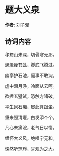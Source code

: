 # 题大义泉

**作者**: 刘子翚

## 诗词内容

移筇山未深，切骨寒无那。

蜿蜒瘦苍虬，脚底飞腾过。

幽亭护石池，庭事不敢涴。

虚中涵月浄，冷面从云呵。

欲捶玄璧试，恐触方诸破。

平生泉石痴，屡此箕踞坐。

重来照清癯，白发添个个。

凡心未痛浣，老气日以惰。

缅怀大义风，绝唱宁无和。

悚然听琮琤，耳观为之大。

